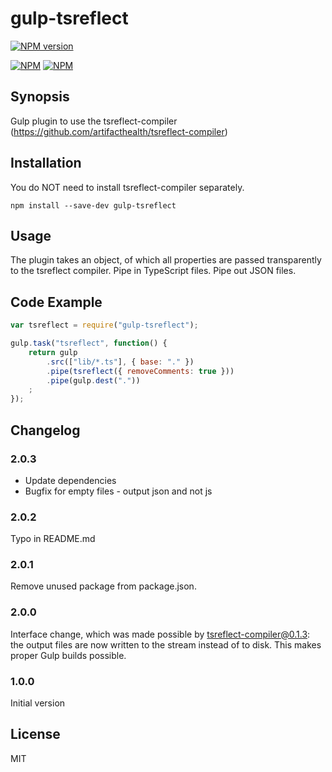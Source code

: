 # gulp-tsreflect

[![NPM version](https://badge.fury.io/js/gulp-tsreflect.svg)](http://badge.fury.io/js/gulp-tsreflect)

[![NPM](https://nodei.co/npm/gulp-tsreflect.png?downloads=true&downloadRank=true&stars=true)](https://nodei.co/npm/gulp-tsreflect/)
[![NPM](https://nodei.co/npm-dl/gulp-tsreflect.png?months=9&height=3)](https://nodei.co/npm/gulp-tsreflect/)

## Synopsis

Gulp plugin to use the tsreflect-compiler  (https://github.com/artifacthealth/tsreflect-compiler)

## Installation

You do NOT need to install tsreflect-compiler separately.

```shell
npm install --save-dev gulp-tsreflect
```

## Usage

The plugin takes an object, of which all properties are passed transparently to the tsreflect compiler. Pipe in TypeScript files. Pipe out JSON files.

## Code Example

```javascript
var tsreflect = require("gulp-tsreflect");

gulp.task("tsreflect", function() {
	return gulp
		.src(["lib/*.ts"], { base: "." })
		.pipe(tsreflect({ removeComments: true }))
		.pipe(gulp.dest("."))
	;
});
```

## Changelog

### 2.0.3

* Update dependencies
* Bugfix for empty files - output json and not js

### 2.0.2
Typo in README.md

### 2.0.1
Remove unused package from package.json.

### 2.0.0
Interface change, which was made possible by tsreflect-compiler@0.1.3: the output files are now written to the stream instead of to disk. This makes proper Gulp builds possible.

### 1.0.0
Initial version

## License

MIT


